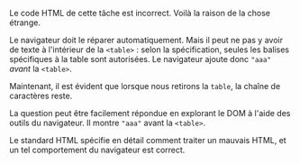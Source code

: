 Le code HTML de cette tâche est incorrect. Voilà la raison de la chose étrange.

Le navigateur doit le réparer automatiquement. Mais il peut ne pas y avoir de texte à l'intérieur de la `<table>` : selon la spécification, seules les balises spécifiques à la table sont autorisées. Le navigateur ajoute donc `"aaa"` *avant* la `<table>`.

Maintenant, il est évident que lorsque nous retirons la `table`, la chaîne de caractères reste.

La question peut être facilement répondue en explorant le DOM à l'aide des outils du navigateur. Il montre `"aaa"` avant la `<table>`.

Le standard HTML spécifie en détail comment traiter un mauvais HTML, et un tel comportement du navigateur est correct.
